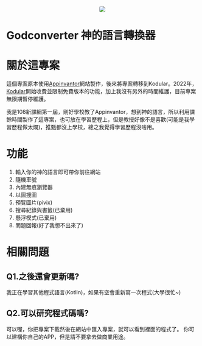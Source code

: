 <p align="center"><a href="https://github.com/lokey0905/Godconverter" target="_blank"><img src="https://static.wixstatic.com/media/928b76_ba0c3f7ccda648e2aefe8599887d5786~mv2.jpg/v1/fit/w_1432,h_1304,q_90/928b76_ba0c3f7ccda648e2aefe8599887d5786~mv2.webp" style="border-radius: 4px;"></a></p>

# Godconverter 神的語言轉換器

# 關於這專案
這個專案原本使用[Appinvantor](https://appinventor.mit.edu/)網站製作，後來將專案轉移到Kodular。2022年，[Kodular](https://www.kodular.io/)開始收費並限制免費版本的功能，加上我沒有另外的時間維護，目前專案無限期暫停維護。

我是108新課綱第一屆，剛好學校教了Appinvantor，想到神的語言，所以利用課餘時間製作了這專案，也可放在學習歷程上，但是教授好像不是喜歡(可能是我學習歷程做太爛)，推甄都沒上學校，總之我覺得學習歷程沒啥用。

# 功能
1. 輸入你的神的語言即可帶你前往網站
2. 隨機車號
3. 內建無痕瀏覽器
4. 以圖搜圖
5. 預覽圖片(pivix)
6. 搜尋紀錄與書籤(已棄用)
7. 懸浮模式(已棄用)
8. 問題回報(好了我想不出來了)

# 相關問題
## Q1.之後還會更新嗎?
我正在學習其他程式語言(Kotlin)，如果有空會重新寫一次程式(大學很忙~)

## Q2.可以研究程式碼嗎?
可以喔，你把專案下載然後在網站中匯入專案，就可以看到裡面的程式了。
你可以建構你自己的APP，但是請不要拿去做商業用途。
